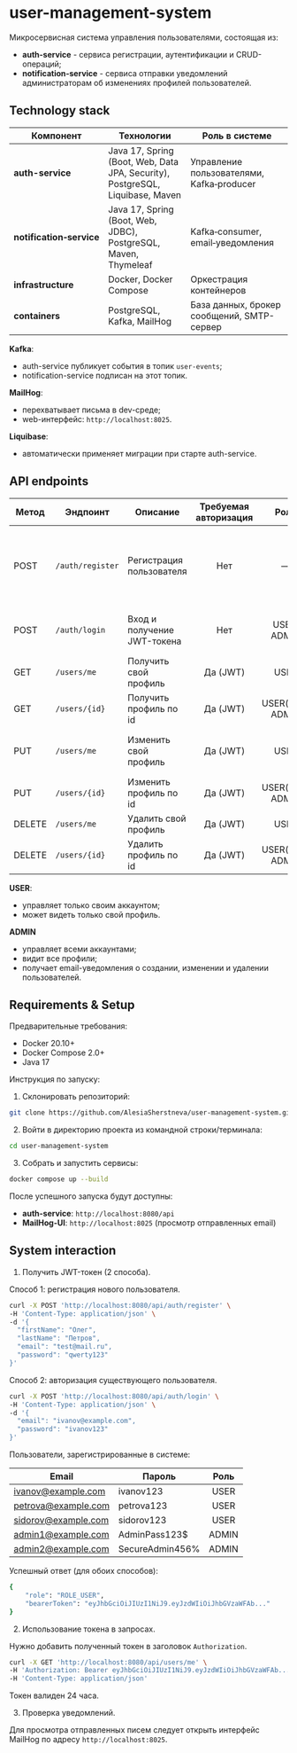 # user-management-system

Микросервисная система управления пользователями, состоящая из:
- **auth-service** - сервиса регистрации, аутентификации и CRUD-операций;
- **notification-service** - сервиса отправки уведомлений администраторам об изменениях профилей
пользователей.

## Technology stack

| Компонент                | Технологии                                                                    | Роль в системе                             |
|--------------------------|-------------------------------------------------------------------------------|--------------------------------------------|
| **auth-service**         | Java 17, Spring (Boot, Web, Data JPA, Security), PostgreSQL, Liquibase, Maven | Управление пользователями, Kafka‑producer  |
| **notification‑service** | Java 17, Spring (Boot, Web, JDBC), PostgreSQL, Maven, Thymeleaf               | Kafka‑consumer, email‑уведомления          |
| **infrastructure**       | Docker, Docker Compose                                                        | Оркестрация контейнеров                    |
| **containers**           | PostgreSQL, Kafka, MailHog                                                    | База данных, брокер сообщений, SMTP-сервер |

**Kafka**:
- auth-service публикует события в топик `user-events`;
- notification-service подписан на этот топик.

**MailHog**:
- перехватывает письма в dev-среде;
- web-интерфейс: `http://localhost:8025`.

**Liquibase**:
- автоматически применяет миграции при старте auth-service.

## API endpoints

| Метод  | Эндпоинт         | Описание                    | Требуемая авторизация |       Роль        | Пример тела запроса                                                                                                     |
|--------|------------------|-----------------------------|:---------------------:|:-----------------:|-------------------------------------------------------------------------------------------------------------------------|
| POST   | `/auth/register` | Регистрация пользователя    |          Нет          |         —         | {<br/> "firstName": "Олег",<br/> "lastName": "Петров",<br/> "email": "test@mail.ru",<br/> "password": "qwerty123"<br/>} |
| POST   | `/auth/login`    | Вход и получение JWT-токена |          Нет          |    USER, ADMIN    | {<br/> "email":"test@mail.ru",<br/> "password":"qwerty123"<br/>}                                                        |
| GET    | `/users/me`      | Получить свой профиль       |       Да (JWT)        |       USER        | —                                                                                                                       |
| GET    | `/users/{id}`    | Получить профиль по id      |       Да (JWT)        | USER(self), ADMIN | —                                                                                                                       |
| PUT    | `/users/me`      | Изменить свой профиль       |       Да (JWT)        |       USER        | {<br/> "email":"new@mail.ru",<br/> "firstName":"Иван"<br/>}                                                             |
| PUT    | `/users/{id}`    | Изменить профиль по id      |       Да (JWT)        | USER(self), ADMIN | {<br/> "firstName":"Иван"<br/>}                                                                                         |
| DELETE | `/users/me`      | Удалить свой профиль        |       Да (JWT)        |       USER        | —                                                                                                                       |
| DELETE | `/users/{id}`    | Удалить профиль по id       |       Да (JWT)        | USER(self), ADMIN | —                                                                                                                       |

**USER**:
   - управляет только своим аккаунтом;
   - может видеть только свой профиль.

**ADMIN**
   - управляет всеми аккаунтами;
   - видит все профили;
   - получает email-уведомления о создании, изменении и удалении пользователей. 

## Requirements & Setup

Предварительные требования:
- Docker 20.10+
- Docker Compose 2.0+
- Java 17

Инструкция по запуску:
1. Склонировать репозиторий:
```bash
git clone https://github.com/AlesiaSherstneva/user-management-system.git
```
2. Войти в директорию проекта из командной строки/терминала:
```bash
cd user-management-system
```
3. Собрать и запустить сервисы:
```bash
docker compose up --build
```

После успешного запуска будут доступны:
- **auth-service**: `http://localhost:8080/api`
- **MailHog-UI**: `http://localhost:8025` (просмотр отправленных email)

## System interaction

1. Получить JWT-токен (2 способа).

Способ 1: регистрация нового пользователя.
```bash
curl -X POST 'http://localhost:8080/api/auth/register' \
-H 'Content-Type: application/json' \
-d '{
  "firstName": "Олег",
  "lastName": "Петров",
  "email": "test@mail.ru",
  "password": "qwerty123"
}'
```

Способ 2: авторизация существующего пользователя.
```bash
curl -X POST 'http://localhost:8080/api/auth/login' \
-H 'Content-Type: application/json' \
-d '{
  "email": "ivanov@example.com",
  "password": "ivanov123"
}'
```

Пользователи, зарегистрированные в системе:

| Email               | Пароль          | Роль  |
|---------------------|-----------------|:-----:|
| ivanov@example.com  | ivanov123       | USER  |
| petrova@example.com | petrova123      | USER  |
| sidorov@example.com | sidorov123      | USER  |
| admin1@example.com  | AdminPass123$   | ADMIN |
| admin2@example.com  | SecureAdmin456% | ADMIN |

Успешный ответ (для обоих способов):
```bash
{
    "role": "ROLE_USER",
    "bearerToken": "eyJhbGciOiJIUzI1NiJ9.eyJzdWIiOiJhbGVzaWFAb..."
}
```

2. Использование токена в запросах.

Нужно добавить полученный токен в заголовок `Authorization`.
```bash
curl -X GET 'http://localhost:8080/api/users/me' \
-H 'Authorization: Bearer eyJhbGciOiJIUzI1NiJ9.eyJzdWIiOiJhbGVzaWFAb...' \
-H 'Content-Type: application/json'
```

Токен валиден 24 часа.

3. Проверка уведомлений.

Для просмотра отправленных писем следует открыть интерфейс MailHog по адресу `http://localhost:8025`.
